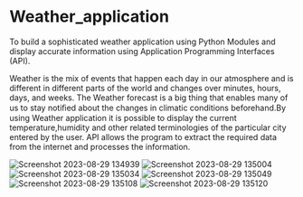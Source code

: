 # Weather_application
To build a sophisticated weather application using Python Modules  and display accurate information using Application Programming Interfaces  (API).​



Weather is the mix of events that happen each day in our atmosphere  and is different in different parts of the world and changes over minutes,  hours, days, and weeks.​
The Weather forecast is a big thing that enables many of us to stay  notiﬁed about the changes in climatic conditions beforehand.By using  Weather application it is possible to display the current temperature,humidity and other related terminologies of the particular city  entered by the user.​
API allows the program to extract the required data from the internet  and processes the information.​

![Screenshot 2023-08-29 134939](https://github.com/pulkit225/Weather_application/assets/101818015/538c3ef1-8764-4da6-8537-733a8fd9b010)
![Screenshot 2023-08-29 135004](https://github.com/pulkit225/Weather_application/assets/101818015/a3a86b2b-168a-4b33-a015-7e3db059d6a8)
![Screenshot 2023-08-29 135034](https://github.com/pulkit225/Weather_application/assets/101818015/efed7dd0-ac20-4bf4-acc7-a8a769eea048)
![Screenshot 2023-08-29 135049](https://github.com/pulkit225/Weather_application/assets/101818015/92880320-6d94-41ef-b6f9-279e7f9eabec)
![Screenshot 2023-08-29 135108](https://github.com/pulkit225/Weather_application/assets/101818015/bf0b458f-7639-4279-a3b7-8789309c6b0a)
![Screenshot 2023-08-29 135120](https://github.com/pulkit225/Weather_application/assets/101818015/648e5a26-6a80-49c8-b55c-e99b4511fc2d)

